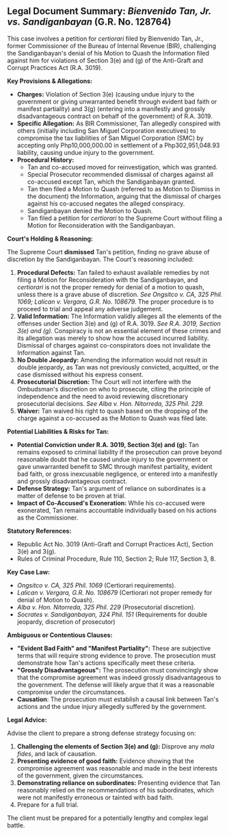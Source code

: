 ## Legal Document Summary: *Bienvenido Tan, Jr. vs. Sandiganbayan* (G.R. No. 128764)

This case involves a petition for *certiorari* filed by Bienvenido Tan, Jr., former Commissioner of the Bureau of Internal Revenue (BIR), challenging the Sandiganbayan's denial of his Motion to Quash the Information filed against him for violations of Section 3(e) and (g) of the Anti-Graft and Corrupt Practices Act (R.A. 3019).

**Key Provisions & Allegations:**

*   **Charges:** Violation of Section 3(e) (causing undue injury to the government or giving unwarranted benefit through evident bad faith or manifest partiality) and 3(g) (entering into a manifestly and grossly disadvantageous contract on behalf of the government) of R.A. 3019.
*   **Specific Allegation:** As BIR Commissioner, Tan allegedly conspired with others (initially including San Miguel Corporation executives) to compromise the tax liabilities of San Miguel Corporation (SMC) by accepting only Php10,000,000.00 in settlement of a Php302,951,048.93 liability, causing undue injury to the government.
*   **Procedural History:**
    *   Tan and co-accused moved for reinvestigation, which was granted.
    *   Special Prosecutor recommended dismissal of charges against all co-accused except Tan, which the Sandiganbayan granted.
    *   Tan then filed a Motion to Quash (referred to as Motion to Dismiss in the document) the Information, arguing that the dismissal of charges against his co-accused negates the alleged conspiracy.
    *   Sandiganbayan denied the Motion to Quash.
    *   Tan filed a petition for *certiorari* to the Supreme Court without filing a Motion for Reconsideration with the Sandiganbayan.

**Court's Holding & Reasoning:**

The Supreme Court **dismissed** Tan's petition, finding no grave abuse of discretion by the Sandiganbayan. The Court's reasoning included:

1.  **Procedural Defects:** Tan failed to exhaust available remedies by not filing a Motion for Reconsideration with the Sandiganbayan, and *certiorari* is not the proper remedy for denial of a motion to quash, unless there is a grave abuse of discretion. *See Ongsitco v. CA, 325 Phil. 1069; Lalican v. Vergara, G.R. No. 108679.* The proper procedure is to proceed to trial and appeal any adverse judgement.
2.  **Valid Information:** The Information validly alleges all the elements of the offenses under Section 3(e) and (g) of R.A. 3019.  *See R.A. 3019, Section 3(e) and (g).* Conspiracy is not an essential element of these crimes and its allegation was merely to show how the accused incurred liability. Dismissal of charges against co-conspirators does not invalidate the Information against Tan.
3.  **No Double Jeopardy:** Amending the information would not result in double jeopardy, as Tan was not previously convicted, acquitted, or the case dismissed without his express consent.
4.  **Prosecutorial Discretion:** The Court will not interfere with the Ombudsman's discretion on who to prosecute, citing the principle of independence and the need to avoid reviewing discretionary prosecutorial decisions. *See Alba v. Hon. Nitorreda, 325 Phil. 229.*
5.  **Waiver:** Tan waived his right to quash based on the dropping of the charge against a co-accused as the Motion to Quash was filed late.

**Potential Liabilities & Risks for Tan:**

*   **Potential Conviction under R.A. 3019, Section 3(e) and (g):** Tan remains exposed to criminal liability if the prosecution can prove beyond reasonable doubt that he caused undue injury to the government or gave unwarranted benefit to SMC through manifest partiality, evident bad faith, or gross inexcusable negligence, or entered into a manifestly and grossly disadvantageous contract.
*   **Defense Strategy:** Tan's argument of reliance on subordinates is a matter of defense to be proven at trial.
*   **Impact of Co-Accused's Exoneration:** While his co-accused were exonerated, Tan remains accountable individually based on his actions as the Commissioner.

**Statutory References:**

*   Republic Act No. 3019 (Anti-Graft and Corrupt Practices Act), Section 3(e) and 3(g).
*   Rules of Criminal Procedure, Rule 110, Section 2; Rule 117, Section 3, 8.

**Key Case Law:**

*   *Ongsitco v. CA, 325 Phil. 1069* (Certiorari requirements).
*   *Lalican v. Vergara, G.R. No. 108679* (Certiorari not proper remedy for denial of Motion to Quash).
*   *Alba v. Hon. Nitorreda, 325 Phil. 229* (Prosecutorial discretion).
*   *Socrates v. Sandiganbayan, 324 Phil. 151* (Requirements for double jeopardy, discretion of prosecutor)

**Ambiguous or Contentious Clauses:**

*   **"Evident Bad Faith" and "Manifest Partiality":** These are subjective terms that will require strong evidence to prove. The prosecution must demonstrate how Tan's actions specifically meet these criteria.
*   **"Grossly Disadvantageous":** The prosecution must convincingly show that the compromise agreement was indeed grossly disadvantageous to the government. The defense will likely argue that it was a reasonable compromise under the circumstances.
*   **Causation**: The prosecution must establish a causal link between Tan's actions and the undue injury allegedly suffered by the government.

**Legal Advice:**

Advise the client to prepare a strong defense strategy focusing on:

1.  **Challenging the elements of Section 3(e) and (g):**  Disprove any *mala fides*, and lack of causation.
2.  **Presenting evidence of good faith:** Evidence showing that the compromise agreement was reasonable and made in the best interests of the government, given the circumstances.
3.  **Demonstrating reliance on subordinates:** Presenting evidence that Tan reasonably relied on the recommendations of his subordinates, which were not manifestly erroneous or tainted with bad faith.
4.  Prepare for a full trial.

The client must be prepared for a potentially lengthy and complex legal battle.

